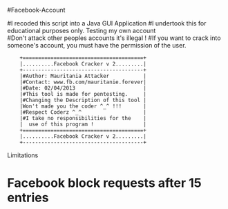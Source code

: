 #Facebook-Account

#I recoded this script into a Java GUI Application
#I undertook this for educational purposes only. Testing my own account  
#Don't attack other peoples accounts it's illegal !
#If you want to crack into someone's account, you must have the permission of the user.

        +=======================================+
        |..........Facebook Cracker v 2.........|
        +---------------------------------------+
        |#Author: Mauritania Attacker           |
        |#Contact: www.fb.com/mauritanie.forever|
        |#Date: 02/04/2013                      |
        |#This tool is made for pentesting.     |
        |#Changing the Description of this tool |
        |Won't made you the coder ^_^ !!!       |
        |#Respect Coderz ^_^                    |
        |#I take no responsibilities for the    |
        |  use of this program !                |
        +=======================================+
        |..........Facebook Cracker v 2.........|
        +---------------------------------------+
        

Limitations 

# Facebook block requests after 15 entries
